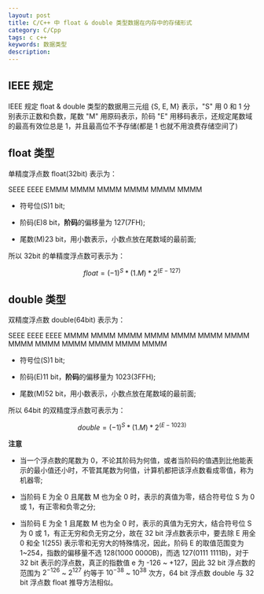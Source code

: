 ```yaml
---
layout: post
title: C/C++ 中 float & double 类型数据在内存中的存储形式
category: C/Cpp
tags: c c++
keywords: 数据类型
description:
---
```


## IEEE 规定

IEEE 规定 float & double 类型的数据用三元组 {S, E, M} 表示，"S" 用 0 和 1 分别表示正数和负数，尾数 "M" 用原码表示，阶码 "E" 用移码表示，还规定尾数域的最高有效位总是 1，并且最高位不予存储(都是 1 也就不用浪费存储空间了)

## float 类型

单精度浮点数 float(32bit) 表示为：

SEEE EEEE EMMM MMMM MMMM MMMM MMMM MMMM

- 符号位(S)1 bit;

- 阶码(E)8 bit，**阶码**的偏移量为 127(7FH);

- 尾数(M)23 bit，用小数表示，小数点放在尾数域的最前面;

所以 32bit 的单精度浮点数可表示为：

$$ float = (-1)^{S} * (1.M) * 2^{(E - 127)}$$

## double 类型

双精度浮点数 double(64bit) 表示为：

SEEE EEEE EEEE MMMM MMMM MMMM MMMM MMMM MMMM MMMM MMMM MMMM MMMM MMMM MMMM MMMM

- 符号位(S)1 bit;

- 阶码(E)11 bit，**阶码**的偏移量为 1023(3FFH);

- 尾数(M)52 bit，用小数表示，小数点放在尾数域的最前面;

所以 64bit 的双精度浮点数可表示为：

$$ double = (-1)^{S} * (1.M) * 2^{(E - 1023)}$$

**注意**

- 当一个浮点数的尾数为 0，不论其阶码为何值，或者当阶码的值遇到比他能表示的最小值还小时，不管其尾数为何值，计算机都把该浮点数看成零值，称为机器零;

- 当阶码 E 为全 0 且尾数 M 也为全 0 时，表示的真值为零，结合符号位 S 为 0 或 1，有正零和负零之分;

- 当阶码 E 为全 1 且尾数 M 也为全 0 时，表示的真值为无穷大，结合符号位 S 为 0 或 1，有正无穷和负无穷之分，故在 32 bit 浮点数表示中，要去除 E 用全 0 和全 1(255) 表示零和无穷大的特殊情况，因此，阶码 E 的取值范围变为 1~254，指数的偏移量不选 128(1000 0000B)，而选 127(0111 1111B)，对于 32 bit 表示的浮点数，真正的指数值 e 为 -126 ~ +127，因此 32 bit 浮点数的范围为 $2^{-126}$ ~ $2^{127}$ 约等于 $10^{-38}$ ~ $10^{38}$ 次方，64 bit 浮点数 double 与 32 bit 浮点数 float 推导方法相似。